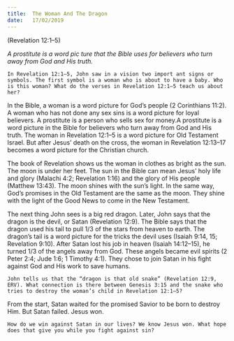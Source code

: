 ```yaml
---
title:  The Woman And The Dragon
date:   17/02/2019
---
```


(Revelation 12:1–5)

_A prostitute is a word pic­ ture that the Bible uses for believers who turn away from God and His truth._

`In Revelation 12:1–5, John saw in a vision two import­ ant signs or symbols. The first symbol is a woman who is about to have a baby. Who is this woman? What do the verses in Revelation 12:1–5 teach us about her?`

In the Bible, a woman is a word picture for God’s people (2 Corinthians 11:2). A woman who has not done any sex sins is a word picture for loyal believers. A prostitute is a person who sells sex for money.A prostitute is a word picture in the Bible for believers who turn away from God and His truth. The woman in Revelation 12:1–5 is a word picture for Old Testament Israel. But after Jesus’ death on the cross, the woman in Revelation 12:13–17 becomes a word picture for the Christian church.

The book of Revelation shows us the woman in clothes as bright as the sun. The moon is under her feet. The sun in the Bible can mean Jesus’ holy life and glory (Malachi 4:2; Revelation 1:16) and the glory of His people (Matthew 13:43). The moon shines with the sun’s light. In the same way, God’s promises in the Old Testament are the same as the moon. They shine with the light of the Good News to come in the New Testament.

The next thing John sees is a big red dragon. Later, John says that the dragon is the devil, or Satan (Revelation 12:9). The Bible says that the dragon used his tail to pull 1/3 of the stars from heaven to earth. The dragon’s tail is a word picture for the tricks the devil uses (Isaiah 9:14, 15; Revelation 9:10). After Satan lost his job in heaven (Isaiah 14:12–15), he turned 1/3 of the angels away from God. These angels became evil spirits (2 Peter 2:4; Jude 1:6; 1 Timothy 4:1). They chose to join Satan in his fight against God and His work to save humans.

`John tells us that the “dragon is that old snake” (Revelation 12:9, ERV). What connection is there between Genesis 3:15 and the snake who tries to destroy the woman’s child in Revelation 12:1–5?`

From the start, Satan waited for the promised Savior to be born to destroy Him. But Satan failed. Jesus won.

`How do we win against Satan in our lives? We know Jesus won. What hope does that give you while you fight against sin?`